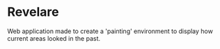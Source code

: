# Revelare

Web application made to create a 'painting' environment to display how current areas looked in the past.